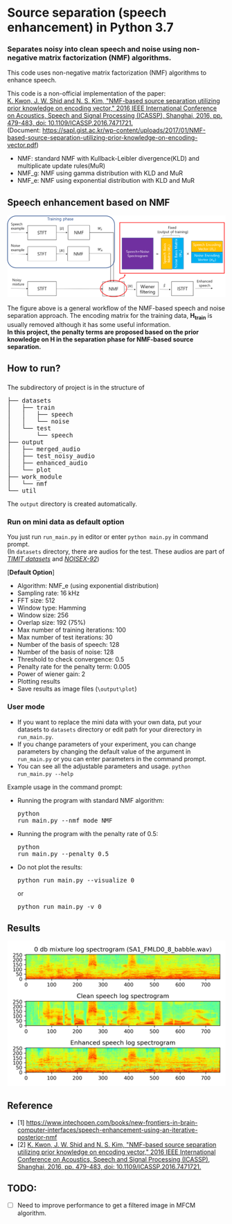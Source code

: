 
# Source separation (speech enhancement) in Python 3.7
### Separates noisy into clean speech and noise using non-negative matrix factorization (NMF) algorithms.

This code uses non-negative matrix factorization (NMF) algorithms to enhance speech. 

This code is a non-official implementation of the paper:
<br>
[K. Kwon, J. W. Shid and N. S. Kim, "NMF-based source separation utilizing prior knowledge on encoding vector," 2016 IEEE International Conference on Acoustics, Speech and Signal Processing (ICASSP), Shanghai, 2016, pp. 479-483, doi: 10.1109/ICASSP.2016.7471721.](https://ieeexplore.ieee.org/document/7471721)  
(Document: https://sapl.gist.ac.kr/wp-content/uploads/2017/01/NMF-based-source-separation-utilizing-prior-knowledge-on-encoding-vector.pdf)

 * NMF: standard NMF with Kullback-Leibler divergence(KLD) and multiplicate update rules(MuR)
 * NMF_g: NMF using gamma distribution with KLD and MuR
 * NMF_e: NMF using exponential distribution with KLD and MuR

## Speech enhancement based on NMF
<img src = 'assets/nmf_diagram.png' width=700>

The figure above is a general workflow of the NMF-based speech and noise separation approach. The encoding matrix for the training data, <b>H<sub>train</sub></b> is usually removed although it has some useful information. 
<br><b>In this project, the penalty terms are proposed based on the
prior knowledge on <b>H</b> in the separation phase for NMF-based source separation. </b>
  
## How to run?
### 
The subdirectory of project is in the structure of 
<pre>
├── datasets
│   ├── train
│   │   ├── speech
│   │   └── noise
│   └── test
│       └── speech
├── output
│   ├── merged_audio
│   ├── test_noisy_audio
│   ├── enhanced_audio
│   └── plot
├── work_module
│   └── nmf
└── util
</pre>

The `output` directory is created automatically.

### Run on mini data as default option 
You just run `run_main.py` in editor or enter `python main.py` in command prompt.
<br>(In `datasets` directory, there are audios for the test. These audios are part of [_TIMIT datasets_](https://catalog.ldc.upenn.edu/LDC93S1) and [_NOISEX-92_](http://www.speech.cs.cmu.edu/comp.speech/Section1/Data/noisex.html))

[<b>Default Option</b>]
- Algorithm: NMF_e (using exponential distribution)
- Sampling rate: 16 kHz
- FFT size: 512
- Window type: Hamming 
- Window size: 256 
- Overlap size: 192 (75%)
- Max number of training iterations: 100
- Max number of test iterations: 30
- Number of the basis of speech: 128
- Number of the basis of noise: 128
- Threshold to check convergence: 0.5
- Penalty rate for the penalty term: 0.005
- Power of wiener gain: 2
- Plotting results
- Save results as image files (`\output\plot`)


### User mode
- If you want to replace the mini data with your own data, put your datasets to `datasets` directory or edit path for your direrectory in `run_main.py`.   
- If you change parameters of your experiment, you can change parameters by changing the default value of the argument in `run_main.py` or you can enter parameters in the command prompt.
- You can see all the adjustable parameters and usage. ```python run_main.py --help```

Example usage in the command prompt:
- Running the program with standard NMF algorithm: <pre>python run_main.py --nmf_mode NMF </pre>
- Running the program with the penalty rate of 0.5:  <pre>python run_main.py --penalty 0.5</pre>
- Do not plot the results: <pre>python run_main.py --visualize 0</pre> or <pre>python run_main.py -v 0</pre>
## Results
 <img src = 'assets/SA1_FMLD0_8_babble.png' width=700>


## Reference
* [1] https://www.intechopen.com/books/new-frontiers-in-brain-computer-interfaces/speech-enhancement-using-an-iterative-posterior-nmf
* [2] [K. Kwon, J. W. Shid and N. S. Kim, "NMF-based source separation utilizing prior knowledge on encoding vector," 2016 IEEE International Conference on Acoustics, Speech and Signal Processing (ICASSP), Shanghai, 2016, pp. 479-483, doi: 10.1109/ICASSP.2016.7471721.](https://ieeexplore.ieee.org/document/7471721)  


## TODO:
- [ ] Need to improve performance to get a filtered image in MFCM algorithm.

